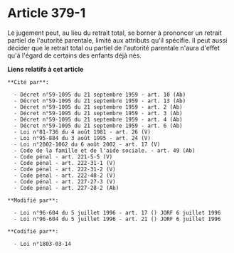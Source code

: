 # Article 379-1

Le jugement peut, au lieu du retrait total, se borner à prononcer un retrait partiel de l'autorité parentale, limité aux
attributs qu'il spécifie. Il peut aussi décider que le retrait total ou partiel de l'autorité parentale n'aura d'effet qu'à
l'égard de certains des enfants déjà nés.

**Liens relatifs à cet article**

	**Cité par**:

	  - Décret n°59-1095 du 21 septembre 1959 - art. 10 (Ab)
	  - Décret n°59-1095 du 21 septembre 1959 - art. 13 (Ab)
	  - Décret n°59-1095 du 21 septembre 1959 - art. 2 (Ab)
	  - Décret n°59-1095 du 21 septembre 1959 - art. 3 (Ab)
	  - Décret n°59-1095 du 21 septembre 1959 - art. 4 (Ab)
	  - Décret n°59-1095 du 21 septembre 1959 - art. 6 (Ab)
	  - Loi n°81-736 du 4 août 1981 - art. 26 (V)
	  - Loi n°95-884 du 3 août 1995 - art. 24 (V)
	  - Loi n°2002-1062 du 6 août 2002 - art. 17 (V)
	  - Code de la famille et de l'aide sociale. - art. 49 (Ab)
	  - Code pénal - art. 221-5-5 (V)
	  - Code pénal - art. 222-31-1 (V)
	  - Code pénal - art. 222-31-2 (V)
	  - Code pénal - art. 222-48-2 (V)
	  - Code pénal - art. 227-27-3 (V)
	  - Code pénal - art. 227-28-2 (Ab)

	**Modifié par**:

	  - Loi n°96-604 du 5 juillet 1996 - art. 17 () JORF 6 juillet 1996
	  - Loi n°96-604 du 5 juillet 1996 - art. 21 () JORF 6 juillet 1996

	**Codifié par**:

	  - Loi n°1803-03-14
